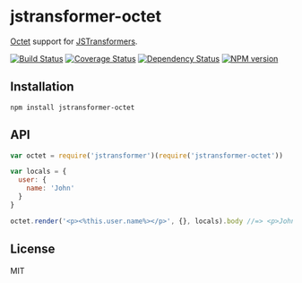 # jstransformer-octet

[Octet](https://github.com/tunnckoCore/octet) support for [JSTransformers](http://github.com/jstransformers/jstransformer).

[![Build Status](https://img.shields.io/travis/jstransformers/jstransformer-octet/master.svg)](https://travis-ci.org/jstransformers/jstransformer-octet)
[![Coverage Status](https://img.shields.io/codecov/c/github/jstransformers/jstransformer-octet/master.svg)](https://codecov.io/gh/jstransformers/jstransformer-octet)
[![Dependency Status](https://img.shields.io/david/jstransformers/jstransformer-octet/master.svg)](http://david-dm.org/jstransformers/jstransformer-octet)
[![NPM version](https://img.shields.io/npm/v/jstransformer-octet.svg)](https://www.npmjs.org/package/jstransformer-octet)

## Installation

    npm install jstransformer-octet

## API

```js
var octet = require('jstransformer')(require('jstransformer-octet'))

var locals = {
  user: {
    name: 'John'
  }
}

octet.render('<p><%this.user.name%></p>', {}, locals).body //=> <p>John</p>
```

## License

MIT
